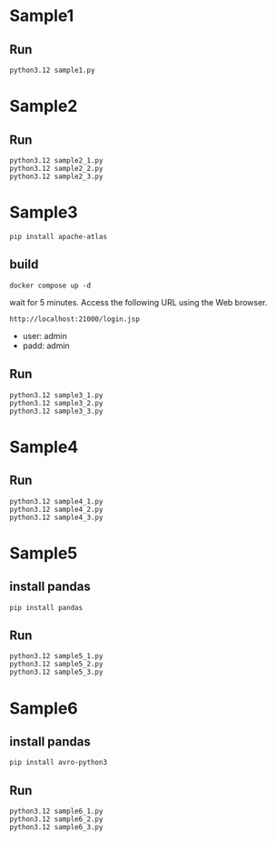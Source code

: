 # Sample1
## Run
```
python3.12 sample1.py
```

# Sample2
## Run
```
python3.12 sample2_1.py
python3.12 sample2_2.py
python3.12 sample2_3.py
```

# Sample3
```
pip install apache-atlas
```

## build
```
docker compose up -d
```

wait for 5 minutes.
Access the following URL using the Web browser.
```
http://localhost:21000/login.jsp
```
* user: admin
* padd: admin

## Run
```
python3.12 sample3_1.py
python3.12 sample3_2.py
python3.12 sample3_3.py
```

# Sample4
## Run
```
python3.12 sample4_1.py
python3.12 sample4_2.py
python3.12 sample4_3.py
```

# Sample5
## install pandas
```
pip install pandas
```
## Run
```
python3.12 sample5_1.py
python3.12 sample5_2.py
python3.12 sample5_3.py
```

# Sample6
## install pandas
```
pip install avro-python3
```
## Run
```
python3.12 sample6_1.py
python3.12 sample6_2.py
python3.12 sample6_3.py
```

